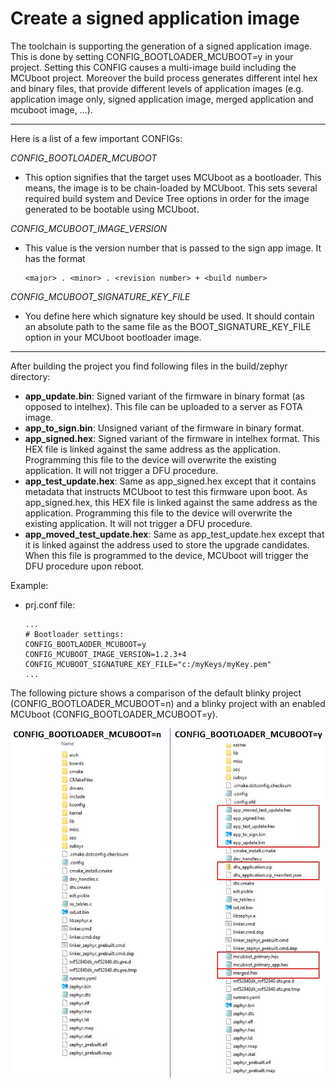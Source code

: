 # Create a signed application image

The toolchain is supporting the generation of a signed application image. This is done by setting CONFIG_BOOTLOADER_MCUBOOT=y in your project. Setting this CONFIG causes a multi-image build including the MCUboot project. Moreover the build process generates different intel hex and binary files, that provide different levels of application images (e.g. application image only, signed application image, merged application and mcuboot image, ...). 

---
Here is a list of a few important CONFIGs:

_CONFIG_BOOTLOADER_MCUBOOT_
- This option signifies that the target uses MCUboot as a bootloader. This means, the image is to be chain-loaded by MCUboot. This sets several required build system and Device Tree options in order for the image generated to be bootable using MCUboot. 

_CONFIG_MCUBOOT_IMAGE_VERSION_
- This value is the version number that is passed to the sign app image. It has the format 

      <major> . <minor> . <revision number> + <build number>

_CONFIG_MCUBOOT_SIGNATURE_KEY_FILE_
- You define here which signature key should be used. It should contain an absolute path to the same file as the BOOT_SIGNATURE_KEY_FILE option in your MCUboot bootloader image. 

---

After building the project you find following files in the build/zephyr directory:

- __app_update.bin__: Signed variant of the firmware in binary format (as opposed to intelhex). This file can be uploaded to a server as FOTA image.
- __app_to_sign.bin__: Unsigned variant of the firmware in binary format.
- __app_signed.hex__: Signed variant of the firmware in intelhex format. This HEX file is linked against the same address as the application. Programming this file to the device will overwrite the existing application. It will not trigger a DFU procedure.
- __app_test_update.hex__: Same as app_signed.hex except that it contains metadata that instructs MCUboot to test this firmware upon boot. As app_signed.hex, this HEX file is linked against the same address as the application. Programming this file to the device will overwrite the existing application. It will not trigger a DFU procedure.
- __app_moved_test_update.hex__:  Same as app_test_update.hex except that it is linked against the address used to store the upgrade candidates. When this file is programmed to the device, MCUboot will trigger the DFU procedure upon reboot.
          
          
Example:
- prj.conf file:

      ...
      # Bootloader settings:
      CONFIG_BOOTLAODER_MCUBOOT=y
      CONFIG_MCUBOOT_IMAGE_VERSION=1.2.3+4
      CONFIG_MCUBOOT_SIGNATURE_KEY_FILE="c:/myKeys/myKey.pem"
      ...
   
The following picture shows a comparison of the default blinky project (CONFIG_BOOTLOADER_MCUBOOT=n) and a blinky project with an enabled MCUboot (CONFIG_BOOTLOADER_MCUBOOT=y).

![](images/blinkyComparison.JPG)

